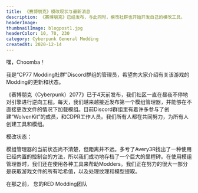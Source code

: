 ```yaml
---
title: 《赛博朋克》模改现状与最新消息
description: 《赛博朋克》已经发布，与此同时，模改社群也开始开发自己的模改工具。
headerImage:
thumbnailImage: blogpost1.jpg
headerColor: 10, 70, 230
category: Cyberpunk General Modding
createdAt: 2020-12-14
---
```


嘿，Choomba！

我是“CP77 Modding社群”Discord群组的管理员，希望向大家介绍有关该游戏的Modding的更新和状态。

《赛博朋克（Cyber​​punk）2077》已于4天前发布，我们社区一直在昼夜不停地对引擎进行逆向工程。每天，我们越来越接近发布第一个模组管理器，并能够在不直接更改文件的情况下加载模组。目前Discord群组里有着许多参与了创建“WolvenKit”的成员，和CDPR工作人员。我们所有人都在共同努力，为所有人创建工具和模组。

模改状态：

模组管理器的当前状态尚不清楚，但距离并不远。多亏了Avery3R找出了一种使用已经内置的控制台的方法，所以我们成功地存档了一个巨大的里程碑。在使用模组管理器时，我们还在使用各种工具来帮助Modders。我们正在努力的很大一部分是获取游戏文件的所有哈希值，以及处理纹理和模型提取。


在那之前，
您的RED Modding团队
